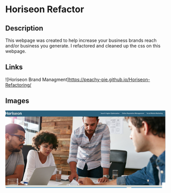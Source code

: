 # Horiseon Refactor
## Description
This webpage was created to help increase your business brands reach and/or business you generate. I refactored and cleaned up the css on this webpage.

## Links
![Horiseon Brand Managment]https://peachy-pie.github.io/Horiseon-Refactoring/

## Images
![Horiseon](./assets/images/Horiseon_screenGrab.png)
